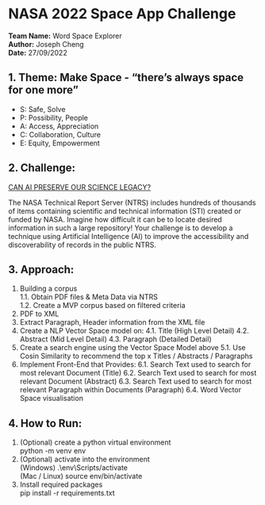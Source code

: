 # NASA 2022 Space App Challenge 

**Team Name:** Word Space Explorer  
**Author:** Joseph Cheng  
**Date:** 27/09/2022  

## 1. Theme: **Make Space - “there’s always space for one more”**
- S: Safe, Solve
- P: Possibility, People
- A: Access, Appreciation
- C: Collaboration, Culture
- E: Equity, Empowerment

## 2. Challenge:  
[CAN AI PRESERVE OUR SCIENCE LEGACY?](https://2022.spaceappschallenge.org/challenges/2022-challenges/science-legacy/details )

The NASA Technical Report Server (NTRS) includes hundreds of thousands of items containing scientific and technical information (STI) created or funded by NASA. Imagine how difficult it can be to locate desired information in such a large repository! Your challenge is to develop a technique using Artificial Intelligence (AI) to improve the accessibility and discoverability of records in the public NTRS.


## 3. Approach:

1. Building a corpus  
  1.1. Obtain PDF files & Meta Data via NTRS  
  1.2. Create a MVP corpus based on filtered criteria  
2. PDF to XML
3. Extract Paragraph, Header information from the XML file
4. Create a NLP Vector Space model on:
    4.1. Title (High Level Detail)
    4.2. Abstract (Mid Level Detail)
    4.3. Paragraph (Detailed Detail)
5. Create a search engine using the Vector Space Model above
    5.1. Use Cosin Similarity to recommend the top x Titles / Abstracts / Paragraphs
6. Implement Front-End that Provides:
    6.1. Search Text used to search for most relevant Document (Title)
    6.2. Search Text used to search for most relevant Document (Abstract)
    6.3. Search Text used to search for most relevant Paragraph within Documents (Paragraph)
    6.4. Word Vector Space visualisation


## 4. How to Run:
1. (Optional) create a python virtual environment  
    python -m venv env
2. (Optional) activate into the environment  
    (Windows) .\env\Scripts/activate  
    (Mac / Linux) source env/bin/activate
3. Install required packages  
    pip install -r requirements.txt